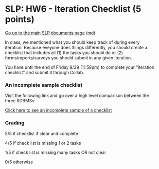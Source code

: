 SLP: HW6 - Iteration Checklist (5 points)
=======================

[Go up to the main SLP documents page](index.html) ([md](index.md))

In class, we mentioned what you should keep track of during every iteration. Because eveyone does things differently, you should create a checklist that includes all (1) the tasks you should do or (2) forms/reports/surveys you should submit in any given iteration.

You have until the end of Friday 9/29 (11:59pm) to complete your "iteration checklist" and submit it through Collab.

### An incomplete sample checklist ###

Visit the following link and go over a high level comparison between the three RDBMSs:

[Click here to see an incomplete sample of a checklist](http://www.cs.virginia.edu/ibrahim/shared/CS4970IterationChecklist.pdf)

### Grading ###

5/5 if checklist if clear and complete

4/5 if check list is missing 1 or 2 tasks

1/5 if check list is missing many tasks OR not clear

0/5 otherwise